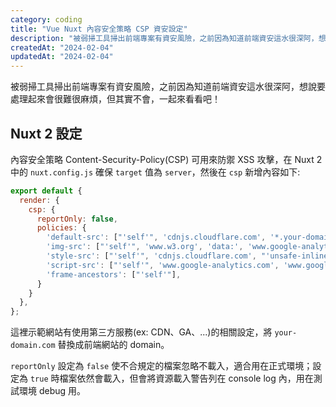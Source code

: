 ```yaml
---
category: coding
title: "Vue Nuxt 內容安全策略 CSP 資安設定"
description: "被弱掃工具掃出前端專案有資安風險，之前因為知道前端資安這水很深阿，想說要處理起來會很難很麻煩"
createdAt: "2024-02-04"
updatedAt: "2024-02-04"
---
```


被弱掃工具掃出前端專案有資安風險，之前因為知道前端資安這水很深阿，想說要處理起來會很難很麻煩，但其實不會，一起來看看吧！

## Nuxt 2 設定

內容安全策略 Content-Security-Policy(CSP) 可用來防禦 XSS 攻擊，在 Nuxt 2 中的 `nuxt.config.js` 確保 `target` 值為 `server`，然後在 `csp` 新增內容如下:

```js
export default {
  render: {
    csp: {
      reportOnly: false,
      policies: {
        'default-src': ["'self'", 'cdnjs.cloudflare.com', '*.your-domain.com', 'www.google-analytics.com', 'stats.g.doubleclick.net'],
        'img-src': ["'self'", 'www.w3.org', 'data:', 'www.google-analytics.com'],
        'style-src': ["'self'", 'cdnjs.cloudflare.com', "'unsafe-inline'"],
        'script-src': ["'self'", 'www.google-analytics.com', 'www.googletagmanager.com'],
        'frame-ancestors': ["'self'"],
      }
    }
  },
};

```
這裡示範網站有使用第三方服務(ex: CDN、GA、...)的相關設定，將 `your-domain.com` 替換成前端網站的 domain。

`reportOnly` 設定為 `false` 使不合規定的檔案忽略不載入，適合用在正式環境；設定為 `true` 時檔案依然會載入，但會將資源載入警告列在 console log 內，用在測試環境 debug 用。
